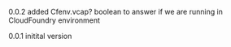 0.0.2 added Cfenv.vcap? boolean to answer if we are running in CloudFoundry environment

0.0.1 initital version
